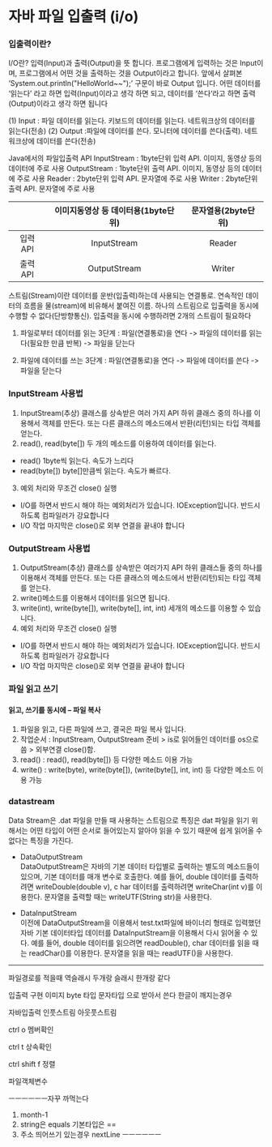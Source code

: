 
# 자바 파일 입출력 (i/o)   

 ### 입출력이란?   
I/O란? 입력(Input)과 출력(Output)을 뜻 합니다. 프로그램에게 입력하는 것은 Input이며, 
프로그램에서 어떤 것을 출력하는 것을 Output이라고 합니다.
앞에서 살펴본 ‘System.out.println("HelloWorld~~");’ 구문이 바로 Output 입니다.
어떤 데이터를 ‘읽는다’ 라고 하면 입력(Input)이라고 생각 하면 되고, 
데이터를 ‘쓴다‘라고 하면 출력(Output)이라고 생각 하면 됩니다

(1) Input : 파일 데이터를 읽는다. 키보드의 데이터를 읽는다. 네트워크상의 데이터를 읽는다(전송)
(2) Output :파일에 데이터를 쓴다. 모니터에 데이터를 쓴다(출력). 네트워크상에 데이터를 쓴다(전송)


Java에서의 파일입출력 API
InputStream : 1byte단위 입력 API. 이미지, 동영상 등의 데이터에 주로 사용
OutputStream : 1byte단위 출력 API. 이미지, 동영상 등의 데이터에 주로 사용
Reader : 2byte단위 입력 API. 문자열에 주로 사용
Writer : 2byte단위 출력 API. 문자열에 주로 사용

   
|      |이미지동영상 등 데이터용(1byte단위)|문자열용(2byte단위)|
|:----:|:------------------------------------:|:--------------------:|
|입력 API|InputStream|Reader|
|출력 API|OutputStream|Writer|
    

스트림(Stream)이란 데이터를 운반(입출력)하는데 사용되는 연결통로. 
연속적인 데이터의 흐름을 물(stream)에 비유해서 붙여진 이름. 하나의 스트림으로 입출력을 
동시에 수행할 수 없다(단방향통신). 입출력을 동시에 수행하려면 2개의 스트림이 필요하다

 1. 파일로부터 데이터를 읽는 3단계 : 파일(연결통로)을 연다 -> 파일의 데이터를 읽는다(필요한 만큼 반복) -> 파일을 닫는다

 2. 파일에 데이터를 쓰는 3단계 : 파일(연결통로)을 연다 -> 파일에 데이터를 쓴다 -> 파일을 닫는다



 ### InputStream 사용법  
 1. InputStream(추상) 클래스를 상속받은 여러 가지 API 하위 클래스 중의 하나를 이용해서 
객체를 만든다. 또는 다른 클래스의 메소드에서 반환(리턴)되는 타입 객체를 얻는다.   
 2. read(), read(byte[]) 두 개의 메소드를 이용하여 데이터를 읽는다.   
   - read() 1byte씩 읽는다. 속도가 느리다  
   - read(byte[]) byte[]만큼씩 읽는다. 속도가 빠르다.  
 3. 예외 처리와 무조건 close() 실행   
   - I/O를 하면서 반드시 해야 하는 예외처리가 있습니다. IOException입니다. 
	반드시 하도록 컴파일러가 강요합니다    
   - I/O 작업 마지막은 close()로 외부 연결을 끝내야 합니다    

 ### OutputStream 사용법   
 1. OutputStream(추상) 클래스를 상속받은 여러가지 API 하위 클래스들 중의 하나를 이용해서 객체를 만든다. 
	또는 다른 클래스의 메소드에서 반환(리턴)되는 타입 객체를 얻는다.   
 2. write()메소드를 이용해서 데이터를 읽으면 됩니다.   
 3. write(int), write(byte[]), write(byte[], int, int) 세개의 메소드를 이용할 수 있습니다.   
 4. 예외 처리와 무조건 close() 실행   
   - I/O를 하면서 반드시 해야 하는 예외처리가 있습니다. IOException입니다. 
	반드시 하도록 컴파일러가 강요합니다   
   - I/O 작업 마지막은 close()로 외부 연결을 끝내야 합니다   

 ### 파일 읽고 쓰기   
 #### 읽고, 쓰기를 동시에 – 파일 복사  
 1. 파일을 읽고, 다른 파일에 쓰고, 결국은 파일 복사 입니다.  
 2. 작업순서 : InputStream, OutputStream 준비 > is로 읽어들인 데이터를 os으로 씀 > 외부연결 close()함.   
 3. read() : read(), read(byte[]) 등 다양한 메소드 이용 가능  
 4. write() : write(byte), write(byte[]), (write(byte[], int, int) 등 다양한 메소드 이용 가능  


 ### datastream    
Data Stream은 .dat 파일을 만들 때 사용하는 스트림으로 특징은 dat 파일을 읽기 위해서는 
어떤 타입이 어떤 순서로 들어있는지 알아야 읽을 수 있기 때문에 쉽게 읽어올 수 없다는 
특징을 가진다.    

 - DataOutputStream   
DataOutputStream은 자바의 기본 데이터 타입별로 출력하는 별도의 메소드들이 있으며, 
기본 데이터를 매개 변수로 호출한다. 
예를 들어, double 데이터를 출력하려면 writeDouble(double v), c
har 데이터를 출력하려면 writeChar(int v)를 이용한다. 
문자열을 출력할 때는 writeUTF(String str)을 사용한다.   

 - DataInputStream   
이전에 DataOutputStream을 이용해서 test.txt파일에 바이너리 형태로 입력했던 
자바 기본 데이터타입 데이터를 DataInputStream을 이용해서 다시 읽어올 수 있다. 
예를 들어, double 데이터를 읽으려면 readDouble(), char 데이터를 읽을 때는 
readChar()를 이용한다. 문자열을 읽을 때는 readUTF()을 사용한다.  



 -----------   
파일경로를 적을때 역슬래시 두개랑 슬래시 한개랑 같다


입출력 구현 이미지
byte 타입 문자타입 으로 받아서 쓴다
한글이 깨지는경우

자바입출력 인풋스트림 아웃풋스트림

ctrl o  멤버확인

ctrl t  상속확인

ctrl shift f  정렬

파일객체변수


ㅡㅡㅡㅡㅡㅡ자꾸 까먹는다
1.  month-1 
2.   string은 equals  기본타입은 ==  
3.  주소 띄어쓰기 있는경우 nextLine
ㅡㅡㅡㅡㅡㅡ
